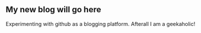 My new blog will go here
------------------------
Experimenting with github as a blogging platform. Afterall I am a geekaholic!

